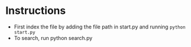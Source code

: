 # Instructions

- First index the file by adding the file path in start.py and running `python start.py`
- To search, run python search.py